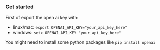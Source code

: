 ### Get started
First of export the open ai key with:
- linux/mac: `export OPENAI_API_KEY="your_api_key_here"`
- windows: `setx OPENAI_API_KEY "your_api_key_here"`

You might need to install some python packages like `pip install openai`

